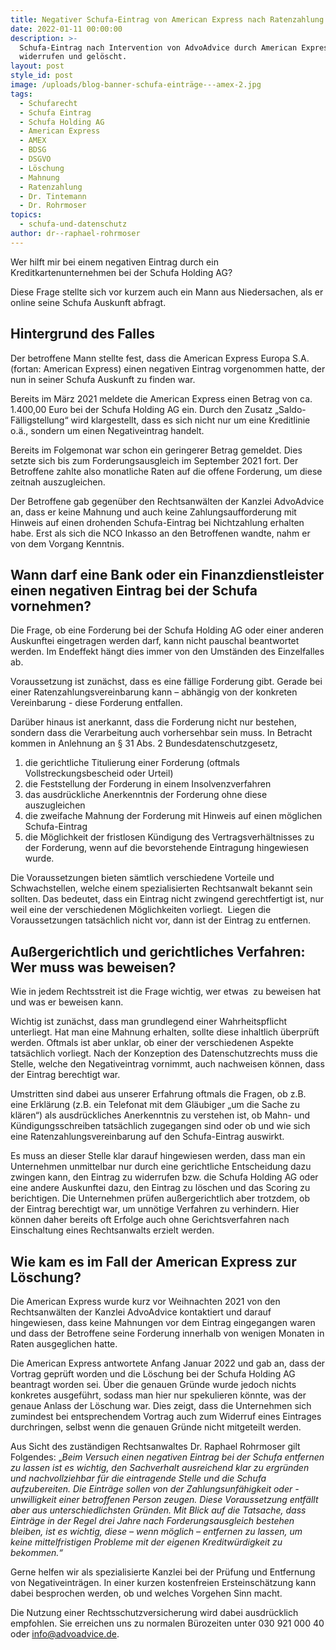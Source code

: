 ```yaml
---
title: Negativer Schufa-Eintrag von American Express nach Ratenzahlung gelöscht
date: 2022-01-11 00:00:00
description: >-
  Schufa-Eintrag nach Intervention von AdvoAdvice durch American Express
  widerrufen und gelöscht.
layout: post
style_id: post
image: /uploads/blog-banner-schufa-einträge---amex-2.jpg
tags:
  - Schufarecht
  - Schufa Eintrag
  - Schufa Holding AG
  - American Express
  - AMEX
  - BDSG
  - DSGVO
  - Löschung
  - Mahnung
  - Ratenzahlung
  - Dr. Tintemann
  - Dr. Rohrmoser
topics:
  - schufa-und-datenschutz
author: dr--raphael-rohrmoser
---
```

Wer hilft mir bei einem negativen Eintrag durch ein Kreditkartenunternehmen bei der Schufa Holding AG?&nbsp;

Diese Frage stellte sich vor kurzem auch ein Mann aus Niedersachen, als er online seine Schufa Auskunft abfragt.&nbsp;

## **Hintergrund des Falles**

Der betroffene Mann stellte fest, dass die American Express Europa S.A. (fortan: American Express) einen negativen Eintrag vorgenommen hatte, der nun in seiner Schufa Auskunft zu finden war.&nbsp;

Bereits im März 2021 meldete die American Express einen Betrag von ca. 1.400,00 Euro bei der Schufa Holding AG ein. Durch den Zusatz „Saldo-Fälligstellung“ wird klargestellt, dass es sich nicht nur um eine Kreditlinie o.ä., sondern um einen Negativeintrag handelt.

Bereits im Folgemonat war schon ein geringerer Betrag gemeldet. Dies setzte sich bis zum Forderungsausgleich im September 2021 fort. Der Betroffene zahlte also monatliche Raten auf die offene Forderung, um diese zeitnah auszugleichen.

Der Betroffene gab gegenüber den Rechtsanwälten der Kanzlei AdvoAdvice an, dass er keine Mahnung und auch keine Zahlungsaufforderung mit Hinweis auf einen drohenden Schufa-Eintrag bei Nichtzahlung erhalten habe. Erst als sich die NCO Inkasso an den Betroffenen wandte, nahm er von dem Vorgang Kenntnis.

## **Wann darf eine Bank oder ein Finanzdienstleister einen negativen Eintrag bei der Schufa vornehmen?**

Die Frage, ob eine Forderung bei der Schufa Holding AG oder einer anderen Auskunftei eingetragen werden darf, kann nicht pauschal beantwortet werden. Im Endeffekt hängt dies immer von den Umständen des Einzelfalles ab.

Voraussetzung ist zunächst, dass es eine fällige Forderung gibt. Gerade bei einer Ratenzahlungsvereinbarung kann – abhängig von der konkreten Vereinbarung - diese Forderung entfallen.

Darüber hinaus ist anerkannt, dass die Forderung nicht nur bestehen, sondern dass die Verarbeitung auch vorhersehbar sein muss. In Betracht kommen in Anlehnung an &sect; 31 Abs. 2 Bundesdatenschutzgesetz,

1. die gerichtliche Titulierung einer Forderung (oftmals Vollstreckungsbescheid oder Urteil)
2. die Feststellung der Forderung in einem Insolvenzverfahren
3. das ausdrückliche Anerkenntnis der Forderung ohne diese auszugleichen
4. die zweifache Mahnung der Forderung mit Hinweis auf einen möglichen Schufa-Eintrag
5. die Möglichkeit der fristlosen Kündigung des Vertragsverhältnisses zu der Forderung, wenn auf die bevorstehende Eintragung hingewiesen wurde.

Die Voraussetzungen bieten sämtlich verschiedene Vorteile und Schwachstellen, welche einem spezialisierten Rechtsanwalt bekannt sein sollten. Das bedeutet, dass ein Eintrag nicht zwingend gerechtfertigt ist, nur weil eine der verschiedenen Möglichkeiten vorliegt.&nbsp; Liegen die Voraussetzungen tatsächlich nicht vor, dann ist der Eintrag zu entfernen.

## **Au&szlig;ergerichtlich und gerichtliches Verfahren: Wer muss was beweisen?**

Wie in jedem Rechtsstreit ist die Frage wichtig, wer etwas&nbsp; zu beweisen hat und was er beweisen kann.

Wichtig ist zunächst, dass man grundlegend einer Wahrheitspflicht unterliegt. Hat man eine Mahnung erhalten, sollte diese inhaltlich überprüft werden. Oftmals ist aber unklar, ob einer der verschiedenen Aspekte tatsächlich vorliegt. Nach der Konzeption des Datenschutzrechts muss die Stelle, welche den Negativeintrag vornimmt, auch nachweisen können, dass der Eintrag berechtigt war.

Umstritten sind dabei aus unserer Erfahrung oftmals die Fragen, ob z.B. eine Erklärung (z.B. ein Telefonat mit dem Gläubiger „um die Sache zu klären“) als ausdrückliches Anerkenntnis zu verstehen ist, ob Mahn- und Kündigungsschreiben tatsächlich zugegangen sind oder ob und wie sich eine Ratenzahlungsvereinbarung auf den Schufa-Eintrag auswirkt.

Es muss an dieser Stelle klar darauf hingewiesen werden, dass man ein Unternehmen unmittelbar nur durch eine gerichtliche Entscheidung dazu zwingen kann, den Eintrag zu widerrufen bzw. die Schufa Holding AG oder eine andere Auskunftei dazu, den Eintrag zu löschen und das Scoring zu berichtigen. Die Unternehmen prüfen au&szlig;ergerichtlich aber trotzdem, ob der Eintrag berechtigt war, um unnötige Verfahren zu verhindern. Hier können daher bereits oft Erfolge auch ohne Gerichtsverfahren nach Einschaltung eines Rechtsanwalts erzielt werden.&nbsp;

## **Wie kam es im Fall der American Express zur Löschung?**

Die American Express wurde kurz vor Weihnachten 2021 von den Rechtsanwälten der Kanzlei AdvoAdvice kontaktiert und darauf hingewiesen, dass keine Mahnungen vor dem Eintrag eingegangen waren und dass der Betroffene seine Forderung innerhalb von wenigen Monaten in Raten ausgeglichen hatte.

Die American Express antwortete Anfang Januar 2022 und gab an, dass der Vortrag geprüft worden und die Löschung bei der Schufa Holding AG beantragt worden sei. Über die genauen Gründe wurde jedoch nichts konkretes ausgeführt, sodass man hier nur spekulieren könnte, was der genaue Anlass der Löschung war. Dies zeigt, dass die Unternehmen sich zumindest bei entsprechendem Vortrag auch zum Widerruf eines Eintrages durchringen, selbst wenn die genauen Gründe nicht mitgeteilt werden.

Aus Sicht des zuständigen Rechtsanwaltes Dr. Raphael Rohrmoser gilt Folgendes: „*Beim Versuch einen negativen Eintrag bei der Schufa entfernen zu lassen ist es wichtig, den Sachverhalt ausreichend klar zu ergründen und nachvollziehbar für die eintragende Stelle und die Schufa aufzubereiten. Die Einträge sollen von der Zahlungsunfähigkeit oder -unwilligkeit einer betroffenen Person zeugen. Diese Voraussetzung entfällt aber aus unterschiedlichsten Gründen. Mit Blick auf die Tatsache, dass Einträge in der Regel drei Jahre nach Forderungsausgleich bestehen bleiben, ist es wichtig, diese – wenn möglich – entfernen zu lassen, um keine mittelfristigen Probleme mit der eigenen Kreditwürdigkeit zu bekommen.“*

Gerne helfen wir als spezialisierte Kanzlei bei der Prüfung und Entfernung von Negativeinträgen. In einer kurzen kostenfreien Ersteinschätzung kann dabei besprochen werden, ob und welches Vorgehen Sinn macht.

Die Nutzung einer Rechtsschutzversicherung wird dabei ausdrücklich empfohlen. Sie erreichen uns zu normalen Bürozeiten unter 030 921 000 40 oder info@advoadvice.de.
